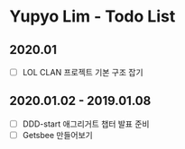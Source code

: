 # Yupyo Lim - Todo List
## 2020.01
 - [ ] LOL CLAN 프로젝트 기본 구조 잡기
## 2020.01.02 - 2019.01.08
 - [ ] DDD-start 애그리거트 챕터 발표 준비
 - [ ] Getsbee 만들어보기
